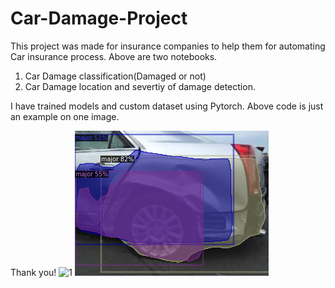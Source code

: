 # Car-Damage-Project

This project was made for insurance companies to help them for automating Car insurance process.
Above are two notebooks.
1. Car Damage classification(Damaged or not)
2. Car Damage location and severtiy of damage detection.

I have trained models and custom dataset using Pytorch. 
Above code is just an example on one image.

Thank you!
![1]("CarDamage.png")  ![2](identify_damage_severity.png) 
